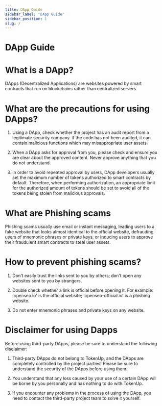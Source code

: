 ```yaml
---
title: DApp Guide
sidebar_label: "DApp Guide"
sidebar_position: 1
slug: /
---
```


# **DApp Guide**

# What is a DApp?

DApps (Decentralized Applications) are websites powered by smart contracts that run on blockchains rather than centralized servers. 

# What are the precautions for using DApps?

1. Using a DApp, check whether the project has an audit report from a legitimate security company. lf the code has not been audited, it can contain malicious functions which may misappropriate user assets.

2. When a DApp asks for approval from you, please check and ensure you are clear about the approved content. Never approve anything that you do not understand.

3. In order to avoid repeated approval by users, DApp developers usually set the maximum number of tokens authorized to smart contracts by default. Therefore, when performing authorization, an appropriate limit for the authorized amount of tokens should be set to avoid all of the tokens being stolen from malicious approvals.

# What are Phishing scams

Phishing scams usually use email or instant messaging, leading users to a fake website that looks almost identical to the official website, defrauding users of mnemonic phrases or private keys, or inducing users to approve their fraudulent smart contracts to steal user assets.

# How to prevent phishing scams?

1. Don't easily trust the links sent to you by others; don't open any websites sent to you by strangers.

2. Double check whether a link is official before opening it. For example: 'opensea.io' is the official website; 'opensea-official.io' is a phishing website.

3. Do not enter mnemonic phrases and private keys on any website.


# Disclaimer for using Dapps

Before using third-party DApps, please be sure to understand the following disclaimer:

1. Third-party DApps do not belong to TokenUp, and the DApps are completely controlled by the project parties! Please be sure to understand the security of the DApps before using them.

2. You understand that any loss caused by your use of a certain DApp will be borne by you personally and has nothing to do with TokenUp.

3. lf you encounter any problems in the process of using the DApp, you need to contact the third-party project team to solve it yourself.
